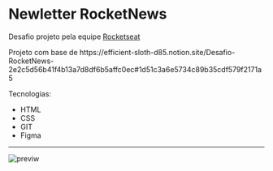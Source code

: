 <h1>Newletter RocketNews</h1>


<p>Desafio projeto pela equipe <a href="https://www.rocketseat.com.br">Rocketseat</a></p>
<p>Projeto com base de https://efficient-sloth-d85.notion.site/Desafio-RocketNews-2e2c5d56b41f4b13a7d8df6b5affc0ec#1d51c3a6e5734c89b35cdf579f2171a5</p>


Tecnologias:
<ul>
<li> HTML </li>
<li> CSS </li>
<li> GIT </li>
<li> Figma </li>
</ul>
<hr>


![previw](https://github.com/Douglas-M-Miranda/newsletter_RocketNews/assets/90347819/46c7c031-2a4f-4451-a2f8-eb84f1425cd7)

